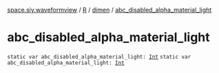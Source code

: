 [space.siy.waveformview](../../index.md) / [R](../index.md) / [dimen](index.md) / [abc_disabled_alpha_material_light](./abc_disabled_alpha_material_light.md)

# abc_disabled_alpha_material_light

`static var abc_disabled_alpha_material_light: `[`Int`](https://kotlinlang.org/api/latest/jvm/stdlib/kotlin/-int/index.html)
`static var abc_disabled_alpha_material_light: `[`Int`](https://kotlinlang.org/api/latest/jvm/stdlib/kotlin/-int/index.html)